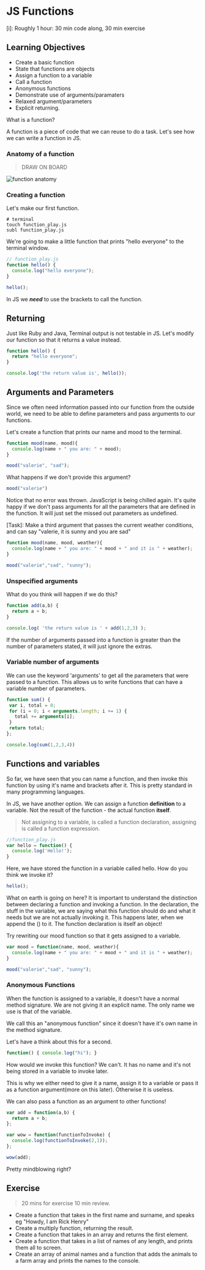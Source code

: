 # JS Functions
[i]: Roughly 1 hour:  30 min code along, 30 min exercise

## Learning Objectives
- Create a basic function
- State that functions are objects
- Assign a function to a variable
- Call a function
- Anonymous functions
- Demonstrate use of arguments/paramaters
- Relaxed argument/parameters
- Explicit returning.

What is a function?

A function is a piece of code that we can reuse to do a task. Let's see how we can write a function in JS.

### Anatomy of a function

> DRAW ON BOARD

![function anatomy](function_anatomy.png)


### Creating a function

Let's make our first function.

```
# terminal
touch function_play.js
subl function_play.js
```

We're going to make a little function that prints "hello everyone" to the terminal window.

```js
// function_play.js
function hello() {
  console.log("hello everyone");
}

hello();
```

In JS we ***need*** to use the brackets to call the function.

## Returning

Just like Ruby and Java, Terminal output is not testable in JS. Let's modify our function so that it returns a value instead.

```js
function hello() {
  return "hello everyone";
}

console.log('the return value is', hello());
```

## Arguments and Parameters

Since we often need information passed into our function from the outside world, we need to be able to define parameters and pass arguments to our functions.

Let's create a function that prints our name and mood to the terminal.

```js
function mood(name, mood){
  console.log(name + " you are: " + mood);
}

mood("valerie", "sad");
```
What happens if we don't provide this argument?

```js
mood("valerie")
```

Notice that no error was thrown. JavaScript is being chilled again. It's quite happy if we don't pass arguments for all the parameters that are defined in the function.  It will just set the missed out parameters as undefined.


[Task]:
Make a third argument that passes the current weather conditions, and can say "valerie, it is sunny and you are sad"

```js
function mood(name, mood, weather){
  console.log(name + " you are: " + mood + " and it is " + weather);
}

mood("valerie","sad", "sunny");
```

### Unspecified arguments

What do you think will happen if we do this?

```js
function add(a,b) {
  return a + b;
}

console.log( 'the return value is ' + add(1,2,3) );
```

If the number of arguments passed into a function is greater than the number of parameters stated,  it will just ignore the extras.

### Variable number of arguments

We can use the keyword 'arguments' to get all the parameters that were passed to a function. This allows us to write functions that can have a variable number of parameters.

```js
function sum() {
 var i, total = 0;
 for (i = 0; i < arguments.length; i += 1) {
   total += arguments[i];
 }
 return total;
};

console.log(sum(1,2,3,4))

```

## Functions and variables

So far, we have seen that you can name a function, and then invoke this function by using it's name and brackets after it. This is pretty standard in many programming languages.  

In JS, we have another option. We can assign a function **definition** to a variable. Not the result of the function - the actual function **itself**.

> Not assigning to a variable,  is called a function declaration,  assigning is called a function expression.

```js
//function_play.js
var hello = function() {
  console.log('Hello!');
}
```
Here, we have stored the function in a variable called hello. How do you think we invoke it?

```js
hello();
```

What on earth is going on here? It is important to understand the distinction between declaring a function and invoking a function. In the declaration, the stuff in the variable, we are saying what this function should do and what it needs but we are not actually invoking it. This happens later, when we append the () to it. The function declaration is itself an object!

Try rewriting our mood function so that it gets assigned to a variable.

```js
var mood = function(name, mood, weather){
  console.log(name + " you are: " + mood + " and it is " + weather);
}

mood("valerie","sad", "sunny");

```

### Anonymous Functions

When the function is assigned to a variable, it doesn't have a normal method signature. We are not giving it an explicit name. The only name we use is that of the variable.

We call this an "anonymous function" since it doesn't have it's own name in the method signature.

Let's have a think about this for a second.

```js
function() { console.log("hi"); }
```
How would we invoke this function? We can't. It has no name and it's not being stored in a variable to invoke later.

This is why we either need to give it a name, assign it to a variable or pass it as a function argument(more on this later). Otherwise it is useless.

We can also pass a function as an argument to other functions!

```js
var add = function(a,b) {
  return a + b;
};

var wow = function(functionToInvoke) {
  console.log(functionToInvoke(2,1));
};

wow(add);
```

Pretty mindblowing right?

## Exercise
> 20 mins for exercise 10 min review.

- Create a function that takes in the first name and surname, and speaks eg "Howdy, I am Rick Henry"
- Create a multiply function, returning the result.
- Create a function that takes in an array and returns the first element.
- Create a function that takes in a list of names of any length, and prints them all to screen.
- Create an array of animal names and a function that adds the animals to a farm array and prints the names to the console.
